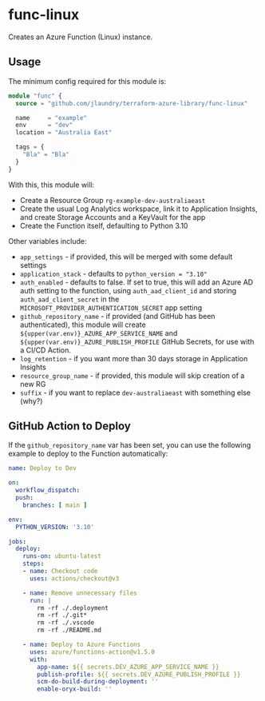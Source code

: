# func-linux

Creates an Azure Function (Linux) instance.

## Usage

The minimum config required for this module is:

```terraform
module "func" {
  source = "github.com/jlaundry/terraform-azure-library/func-linux"

  name     = "example"
  env      = "dev"
  location = "Australia East"

  tags = {
    "Bla" = "Bla"
  }
}
```

With this, this module will:

  * Create a Resource Group `rg-example-dev-australiaeast`
  * Create the usual Log Analytics workspace, link it to Application Insights, and create Storage Accounts and a KeyVault for the app
  * Create the Function itself, defaulting to Python 3.10

Other variables include:

  * `app_settings` - if provided, this will be merged with some default settings
  * `application_stack` - defaults to `python_version = "3.10"`
  * `auth_enabled` - defaults to false. If set to true, this will add an Azure AD auth setting to the function, using `auth_aad_client_id` and storing `auth_aad_client_secret` in the `MICROSOFT_PROVIDER_AUTHENTICATION_SECRET` app setting
  * `github_repository_name` - if provided (and GitHub has been authenticated), this module will create `${upper(var.env)}_AZURE_APP_SERVICE_NAME` and `${upper(var.env)}_AZURE_PUBLISH_PROFILE` GitHub Secrets, for use with a CI/CD Action.
  * `log_retention` - if you want more than 30 days storage in Application Insights
  * `resource_group_name` - if provided, this module will skip creation of a new RG
  * `suffix` - if you want to replace `dev-australiaeast` with something else (why?)

## GitHub Action to Deploy

If the `github_repository_name` var has been set, you can use the following example to deploy to the Function automatically:

```yaml
name: Deploy to Dev

on:
  workflow_dispatch:
  push:
    branches: [ main ]

env:
  PYTHON_VERSION: '3.10'

jobs:
  deploy:
    runs-on: ubuntu-latest
    steps:
    - name: Checkout code
      uses: actions/checkout@v3

    - name: Remove unnecessary files
      run: |
        rm -rf ./.deployment
        rm -rf ./.git*
        rm -rf ./.vscode
        rm -rf ./README.md

    - name: Deploy to Azure Functions
      uses: azure/functions-action@v1.5.0
      with:
        app-name: ${{ secrets.DEV_AZURE_APP_SERVICE_NAME }}
        publish-profile: ${{ secrets.DEV_AZURE_PUBLISH_PROFILE }}
        scm-do-build-during-deployment: ''
        enable-oryx-build: ''
```
